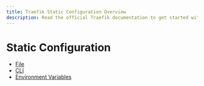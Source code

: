 ```yaml
---
title: Traefik Static Configuration Overview
description: Read the official Traefik documentation to get started with static configuration in Traefik Proxy.
---
```


# Static Configuration

- [File](./file.md)
- [CLI](./cli.md)
- [Environment Variables](./env.md)
